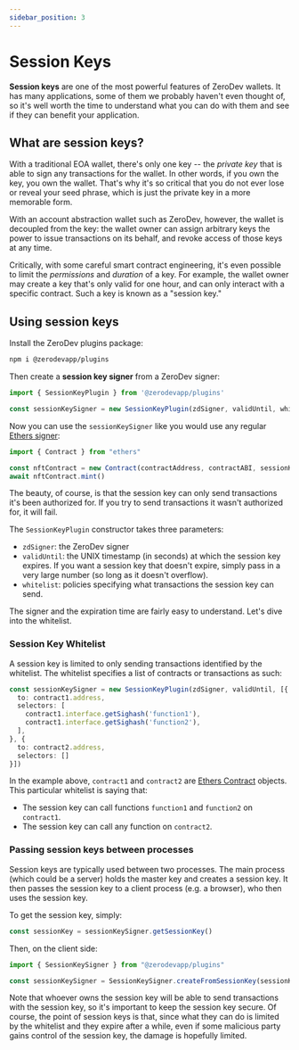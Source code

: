 ```yaml
---
sidebar_position: 3
---
```


# Session Keys

**Session keys** are one of the most powerful features of ZeroDev wallets.  It has many applications, some of them we probably haven't even thought of, so it's well worth the time to understand what you can do with them and see if they can benefit your application.

## What are session keys?

With a traditional EOA wallet, there's only one key -- the *private key* that is able to sign any transactions for the wallet.  In other words, if you own the key, you own the wallet.  That's why it's so critical that you do not ever lose or reveal your seed phrase, which is just the private key in a more memorable form.

With an account abstraction wallet such as ZeroDev, however, the wallet is decoupled from the key: the wallet owner can assign arbitrary keys the power to issue transactions on its behalf, and revoke access of those keys at any time.

Critically, with some careful smart contract engineering, it's even possible to limit the *permissions* and *duration* of a key.  For example, the wallet owner may create a key that's only valid for one hour, and can only interact with a specific contract.  Such a key is known as a "session key."

## Using session keys

Install the ZeroDev plugins package:

```bash
npm i @zerodevapp/plugins
```

Then create a **session key signer** from a ZeroDev signer:

```typescript
import { SessionKeyPlugin } from '@zerodevapp/plugins'

const sessionKeySigner = new SessionKeyPlugin(zdSigner, validUntil, whitelist)
```

Now you can use the `sessionKeySigner` like you would use any regular [Ethers signer](https://docs.ethers.org/v5/api/signer/):

```typescript
import { Contract } from "ethers"

const nftContract = new Contract(contractAddress, contractABI, sessionKeySigner)
await nftContract.mint()
```

The beauty, of course, is that the session key can only send transactions it's been authorized for.  If you try to send transactions it wasn't authorized for, it will fail.

The `SessionKeyPlugin` constructor takes three parameters:

- `zdSigner`: the ZeroDev signer
- `validUntil`: the UNIX timestamp (in seconds) at which the session key expires.  If you want a session key that doesn't expire, simply pass in a very large number (so long as it doesn't overflow).
- `whitelist`: policies specifying what transactions the session key can send.

The signer and the expiration time are fairly easy to understand.  Let's dive into the whitelist.

### Session Key Whitelist

A session key is limited to only sending transactions identified by the whitelist.  The whitelist specifies a list of contracts or transactions as such:

```typescript
const sessionKeySigner = new SessionKeyPlugin(zdSigner, validUntil, [{
  to: contract1.address,
  selectors: [
    contract1.interface.getSighash('function1'),
    contract1.interface.getSighash('function2'),
  ],
}, {
  to: contract2.address,
  selectors: []
}])
```

In the example above, `contract1` and `contract2` are [Ethers Contract](https://docs.ethers.org/v5/api/contract/contract/) objects.  This particular whitelist is saying that:

- The session key can call functions `function1` and `function2` on `contract1`.
- The session key can call any function on `contract2`.

### Passing session keys between processes

Session keys are typically used between two processes.  The main process (which could be a server) holds the master key and creates a session key.  It then passes the session key to a client process (e.g. a browser), who then uses the session key.

To get the session key, simply:

```typescript
const sessionKey = sessionKeySigner.getSessionKey()
```

Then, on the client side:

```typescript
import { SessionKeySigner } from "@zerodevapp/plugins"

const sessionKeySigner = SessionKeySigner.createFromSessionKey(sessionKey)
```

Note that whoever owns the session key will be able to send transactions with the session key, so it's important to keep the session key secure.  Of course, the point of session keys is that, since what they can do is limited by the whitelist and they expire after a while, even if some malicious party gains control of the session key, the damage is hopefully limited.